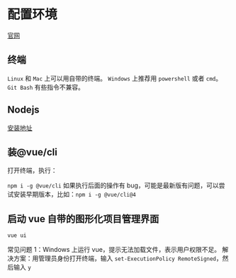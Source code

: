 # 配置环境

[官网](https://vuejs.org/)

## 终端

`Linux` 和 `Mac` 上可以用自带的终端。
`Windows` 上推荐用 `powershell` 或者 `cmd`。`Git Bash` 有些指令不兼容。

## Nodejs

[安装地址](https://nodejs.org/en/)

## 装@vue/cli

打开终端，执行：

`npm i -g @vue/cli`
如果执行后面的操作有 bug，可能是最新版有问题，可以尝试安装早期版本，比如：`npm i -g @vue/cli@4`

## 启动 vue 自带的图形化项目管理界面

`vue ui`

常见问题 1：Windows 上运行 vue，提示无法加载文件，表示用户权限不足。
解决方案：用管理员身份打开终端，输入 `set-ExecutionPolicy RemoteSigned`，然后输入 `y`
